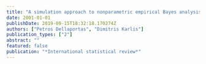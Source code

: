 ```yaml
---
title: "A simulation approach to nonparametric empirical Bayes analysis"
date: 2001-01-01
publishDate: 2019-09-15T18:32:18.170274Z
authors: ["Petros Dellaportas", "Dimitris Karlis"]
publication_types: ["2"]
abstract: ""
featured: false
publication: "*International statistical review*"
---
```


